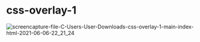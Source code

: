 # css-overlay-1

![screencapture-file-C-Users-User-Downloads-css-overlay-1-main-index-html-2021-06-06-22_21_24](https://user-images.githubusercontent.com/64583663/120931944-9603bc80-c715-11eb-8560-14b28e49728f.png)
